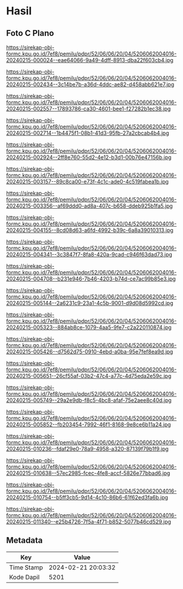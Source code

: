 # Hasil

## Foto C Plano

https://sirekap-obj-formc.kpu.go.id/7ef8/pemilu/pdpr/52/06/06/20/04/5206062004016-20240215-000024--eae64066-9a49-4dff-8913-dba22f603cb4.jpg

https://sirekap-obj-formc.kpu.go.id/7ef8/pemilu/pdpr/52/06/06/20/04/5206062004016-20240215-002434--3c14be7b-a36d-4ddc-ae82-d458abb621e7.jpg

https://sirekap-obj-formc.kpu.go.id/7ef8/pemilu/pdpr/52/06/06/20/04/5206062004016-20240215-002557--17893786-ca30-4601-bee1-f27282b1ec38.jpg

https://sirekap-obj-formc.kpu.go.id/7ef8/pemilu/pdpr/52/06/06/20/04/5206062004016-20240215-002714--1b4475f1-08b1-41d3-95fb-27a2cbcab4b4.jpg

https://sirekap-obj-formc.kpu.go.id/7ef8/pemilu/pdpr/52/06/06/20/04/5206062004016-20240215-002924--2ff8e760-55d2-4e12-b3d1-00b76e47156b.jpg

https://sirekap-obj-formc.kpu.go.id/7ef8/pemilu/pdpr/52/06/06/20/04/5206062004016-20240215-003157--89c8ca00-e73f-4c1c-ade0-4c519fabea1b.jpg

https://sirekap-obj-formc.kpu.go.id/7ef8/pemilu/pdpr/52/06/06/20/04/5206062004016-20240215-003356--af69ddd0-ad8a-407c-b658-ddeb925b1fa5.jpg

https://sirekap-obj-formc.kpu.go.id/7ef8/pemilu/pdpr/52/06/06/20/04/5206062004016-20240215-004155--8cd08d63-a6fd-4992-b39c-6a8a39010313.jpg

https://sirekap-obj-formc.kpu.go.id/7ef8/pemilu/pdpr/52/06/06/20/04/5206062004016-20240215-004341--3c3847f7-8fa8-420a-9cad-c946f63dad73.jpg

https://sirekap-obj-formc.kpu.go.id/7ef8/pemilu/pdpr/52/06/06/20/04/5206062004016-20240215-004708--b231e946-7b46-4203-b74d-ce7ac99b85e3.jpg

https://sirekap-obj-formc.kpu.go.id/7ef8/pemilu/pdpr/52/06/06/20/04/5206062004016-20240215-005144--2a6231c9-23a1-4c5b-9001-d9d08d5992cd.jpg

https://sirekap-obj-formc.kpu.go.id/7ef8/pemilu/pdpr/52/06/06/20/04/5206062004016-20240215-005323--884ab8ce-1079-4aa5-9fe7-c2a220110874.jpg

https://sirekap-obj-formc.kpu.go.id/7ef8/pemilu/pdpr/52/06/06/20/04/5206062004016-20240215-005426--d7562d75-0910-4ebd-a0ba-95e7fef8ea9d.jpg

https://sirekap-obj-formc.kpu.go.id/7ef8/pemilu/pdpr/52/06/06/20/04/5206062004016-20240215-005651--26cf55af-03b2-47c4-a77c-4d75eda2e59c.jpg

https://sirekap-obj-formc.kpu.go.id/7ef8/pemilu/pdpr/52/06/06/20/04/5206062004016-20240215-005749--29a2e9db-f8c5-4bc8-afaf-75e2aee8c40d.jpg

https://sirekap-obj-formc.kpu.go.id/7ef8/pemilu/pdpr/52/06/06/20/04/5206062004016-20240215-005852--fb203454-7992-46f1-8168-9e8ce6b11a24.jpg

https://sirekap-obj-formc.kpu.go.id/7ef8/pemilu/pdpr/52/06/06/20/04/5206062004016-20240215-010236--fdaf29e0-78a9-4958-a320-87139f79b1f9.jpg

https://sirekap-obj-formc.kpu.go.id/7ef8/pemilu/pdpr/52/06/06/20/04/5206062004016-20240215-010638--57ec2985-fcec-4fe8-accf-5826e77bbad6.jpg

https://sirekap-obj-formc.kpu.go.id/7ef8/pemilu/pdpr/52/06/06/20/04/5206062004016-20240215-010754--b5ff3cb5-9d14-4c10-86b6-61f62ed3fa6b.jpg

https://sirekap-obj-formc.kpu.go.id/7ef8/pemilu/pdpr/52/06/06/20/04/5206062004016-20240215-011340--e25b4726-7f5a-4f71-b852-5077b46cd529.jpg


## Metadata

| Key        | Value               |
| ---------- | ------------------- |
| Time Stamp | 2024-02-21 20:03:32 |
| Kode Dapil | 5201                |



